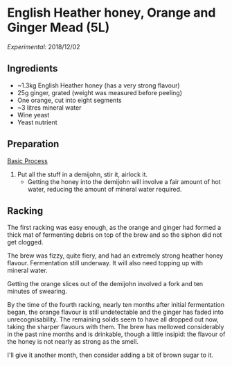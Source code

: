 # English Heather honey, Orange and Ginger Mead (5L)

_Experimental:_ 2018/12/02

## Ingredients

* ~1.3kg English Heather honey (has a very strong flavour)
* 25g ginger, grated (weight was measured before peeling)
* One orange, cut into eight segments
* ~3 litres mineral water
* Wine yeast
* Yeast nutrient

## Preparation

[Basic Process](../Process.md)

1. Put all the stuff in a demijohn, stir it, airlock it.
   * Getting the honey into the demijohn will involve a fair amount of hot water, reducing the amount
     of mineral water required.

## Racking

The first racking was easy enough, as the orange and ginger had formed a thick mat of fermenting debris on top of the brew and so the siphon did not get clogged.

The brew was fizzy, quite fiery, and had an extremely strong heather honey flavour. Fermentation still underway. It will also need topping up with mineral water.

Getting the orange slices out of the demijohn involved a fork and ten minutes of swearing.

By the time of the fourth racking, nearly ten months after initial fermentation began, the orange flavour is still undetectable and the ginger has faded into unrecognisability. The remaining solids seem to have all dropped out now, taking the sharper flavours with them. The brew has mellowed considerably in the past nine months and is drinkable, though a little insipid: the flavour of the honey is not nearly as strong as the smell.

I'll give it another month, then consider adding a bit of brown sugar to it.
